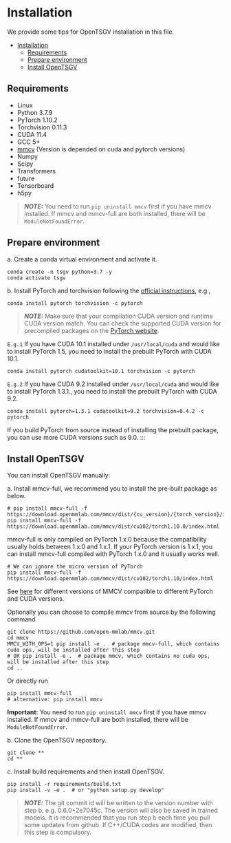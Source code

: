 # Installation

We provide some tips for OpenTSGV installation in this file.

<!-- TOC -->

- [Installation](#installation)
  - [Requirements](#requirements)
  - [Prepare environment](#prepare-environment)
  - [Install OpenTSGV](#install-opentsgv)

<!-- TOC -->

## Requirements

- Linux
- Python 3.7.9
- PyTorch 1.10.2
- Torchvision 0.11.3
- CUDA 11.4
- GCC 5+
- [mmcv](https://github.com/open-mmlab/mmcv) (Version is depended on cuda and pytorch versions)
- Numpy
- Scipy
- Transformers
- future
- Tensorboard
- h5py

> **_NOTE:_**
You need to run `pip uninstall mmcv` first if you have mmcv installed.
If mmcv and mmcv-full are both installed, there will be `ModuleNotFoundError`.

## Prepare environment

a. Create a conda virtual environment and activate it.

```shell
conda create -n tsgv python=3.7 -y
conda activate tsgv
```

b. Install PyTorch and torchvision following the [official instructions](https://pytorch.org/), e.g.,

```shell
conda install pytorch torchvision -c pytorch
```

> **_NOTE:_**
Make sure that your compilation CUDA version and runtime CUDA version match.
You can check the supported CUDA version for precompiled packages on the [PyTorch website](https://pytorch.org/).

`E.g.1` If you have CUDA 10.1 installed under `/usr/local/cuda` and would like to install PyTorch 1.5,
you need to install the prebuilt PyTorch with CUDA 10.1.

```shell
conda install pytorch cudatoolkit=10.1 torchvision -c pytorch
```

`E.g.2` If you have CUDA 9.2 installed under `/usr/local/cuda` and would like to install PyTorch 1.3.1.,
you need to install the prebuilt PyTorch with CUDA 9.2.

```shell
conda install pytorch=1.3.1 cudatoolkit=9.2 torchvision=0.4.2 -c pytorch
```

If you build PyTorch from source instead of installing the prebuilt package, you can use more CUDA versions such as 9.0.
:::

## Install OpenTSGV

You can install OpenTSGV manually:

a. Install mmcv-full, we recommend you to install the pre-built package as below.

```shell
# pip install mmcv-full -f https://download.openmmlab.com/mmcv/dist/{cu_version}/{torch_version}/index.html
pip install mmcv-full -f https://download.openmmlab.com/mmcv/dist/cu102/torch1.10.0/index.html
```

mmcv-full is only compiled on PyTorch 1.x.0 because the compatibility usually holds between 1.x.0 and 1.x.1. If your PyTorch version is 1.x.1, you can install mmcv-full compiled with PyTorch 1.x.0 and it usually works well.

```
# We can ignore the micro version of PyTorch
pip install mmcv-full -f https://download.openmmlab.com/mmcv/dist/cu102/torch1.10/index.html
```

See [here](https://github.com/open-mmlab/mmcv#installation) for different versions of MMCV compatible to different PyTorch and CUDA versions.

Optionally you can choose to compile mmcv from source by the following command

```shell
git clone https://github.com/open-mmlab/mmcv.git
cd mmcv
MMCV_WITH_OPS=1 pip install -e .  # package mmcv-full, which contains cuda ops, will be installed after this step
# OR pip install -e .  # package mmcv, which contains no cuda ops, will be installed after this step
cd ..
```

Or directly run

```shell
pip install mmcv-full
# alternative: pip install mmcv
```

**Important:** You need to run `pip uninstall mmcv` first if you have mmcv installed. If mmcv and mmcv-full are both installed, there will be `ModuleNotFoundError`.

b. Clone the OpenTSGV repository.

```shell
git clone **
cd **
```

c. Install build requirements and then install OpenTSGV.

```shell
pip install -r requirements/build.txt
pip install -v -e .  # or "python setup.py develop"
```

> **_NOTE:_**
The git commit id will be written to the version number with step b, e.g. 0.6.0+2e7045c. The version will also be saved in trained models.
   It is recommended that you run step b each time you pull some updates from github. If C++/CUDA codes are modified, then this step is compulsory.